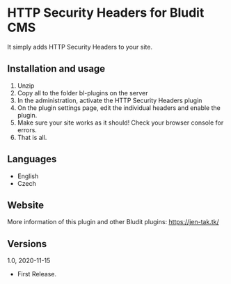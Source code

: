 HTTP Security Headers for Bludit CMS
====================================

It simply adds HTTP Security Headers to your site.


Installation and usage
----------------------

1) Unzip
2) Copy all to the folder bl-plugins on the server
3) In the administration, activate the HTTP Security Headers plugin
4) On the plugin settings page, edit the individual headers and enable the plugin.
5) Make sure your site works as it should! Check your browser console for errors.
6) That is all.


Languages
---------

- English
- Czech


Website
-------

More information of this plugin and other Bludit plugins: https://jen-tak.tk/


Versions
--------

1.0, 2020-11-15
- First Release.

